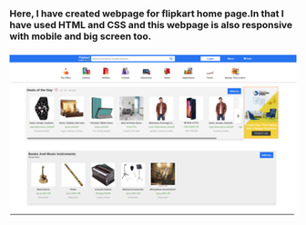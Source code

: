 <h3>Here, I have created webpage for flipkart home page.In that I have used HTML and CSS and this webpage is also responsive with mobile and big screen too.<h3>
<img src="Page_Preview.png">